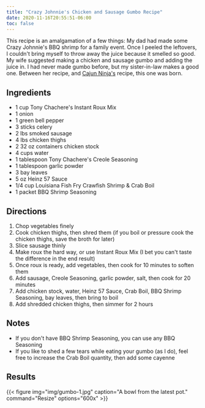 ```yaml
---
title: "Crazy Johnnie's Chicken and Sausage Gumbo Recipe"
date: 2020-11-16T20:55:51-06:00
toc: false
---
```


This recipe is an amalgamation of a few things: My dad had made some Crazy Johnnie's BBQ shrimp for a family event. Once I peeled the leftovers, I couldn't bring myself to throw away the juice because it smelled so good. My wife suggested making a chicken and sausage gumbo and adding the juice in. I had never made gumbo before, but my sister-in-law makes a good one. Between her recipe, and [Cajun Ninja's](https://www.youtube.com/watch?v=FqUOBaSVHZE) recipe, this one was born.

<!--more-->

## Ingredients

- 1 cup Tony Chachere's Instant Roux Mix
- 1 onion
- 1 green bell pepper
- 3 sticks celery
- 2 lbs smoked sausage
- 4 lbs chicken thighs
- 2 32 oz containers chicken stock
- 4 cups water
- 1 tablespoon Tony Chachere's Creole Seasoning
- 1 tablespoon garlic powder
- 3 bay leaves
- 5 oz Heinz 57 Sauce
- 1/4 cup Louisiana Fish Fry Crawfish Shrimp & Crab Boil
- 1 packet BBQ Shrimp Seasoning

## Directions

1. Chop vegetables finely
1. Cook chicken thighs, then shred them (if you boil or pressure cook the chicken thighs, save the broth for later)
1. Slice sausage thinly
1. Make roux the hard way, or use Instant Roux Mix (I bet you can't taste the difference in the end result)
1. Once roux is ready, add vegetables, then cook for 10 minutes to soften them
1. Add sausage, Creole Seasoning, garlic powder, salt, then cook for 20 minutes
1. Add chicken stock, water, Heinz 57 Sauce, Crab Boil, BBQ Shrimp Seasoning, bay leaves, then bring to boil
1. Add shredded chicken thighs, then simmer for 2 hours

## Notes

- If you don't have BBQ Shrimp Seasoning, you can use any BBQ Seasoning
- If you like to shed a few tears while eating your gumbo (as I do), feel free to increase the Crab Boil quantity, then add some cayenne

## Results

{{< figure
img="img/gumbo-1.jpg"
caption="A bowl from the latest pot."
command="Resize"
options="600x" >}}
